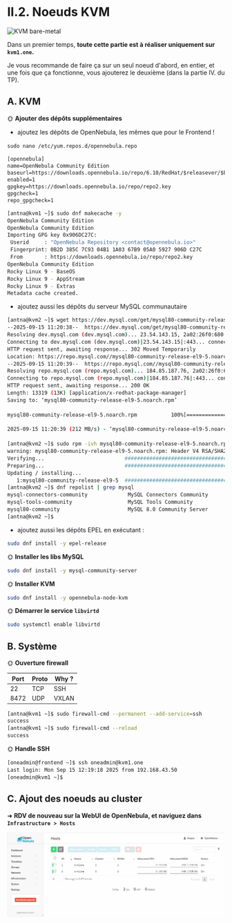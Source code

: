 # II.2. Noeuds KVM

![KVM bare-metal](./img/bare_kvm.png)

Dans un premier temps, **toute cette partie est à réaliser uniquement sur `kvm1.one`.**

Je vous recommande de faire ça sur un seul noeud d'abord, en entier, et une fois que ça fonctionne, vous ajouterez le deuxième (dans la partie IV. du TP).

## A. KVM

🌞 **Ajouter des dépôts supplémentaires**

- ajoutez les dépôts de OpenNebula, les mêmes que pour le Frontend !

`sudo nano /etc/yum.repos.d/opennebula.repo`

```
[opennebula]
name=OpenNebula Community Edition
baseurl=https://downloads.opennebula.io/repo/6.10/RedHat/$releasever/$basearch
enabled=1
gpgkey=https://downloads.opennebula.io/repo/repo2.key
gpgcheck=1
repo_gpgcheck=1
```

```sh
[antna@kvm1 ~]$ sudo dnf makecache -y
OpenNebula Community Edition                                                                                                                                                     1.5 kB/s | 833  B     00:00
OpenNebula Community Edition                                                                                                                                                      20 kB/s | 3.1 kB     00:00
Importing GPG key 0x906DC27C:
 Userid     : "OpenNebula Repository <contact@opennebula.io>"
 Fingerprint: 0B2D 385C 7C93 04B1 1A03 67B9 05A0 5927 906D C27C
 From       : https://downloads.opennebula.io/repo/repo2.key
OpenNebula Community Edition                                                                                                                                                     662 kB/s | 690 kB     00:01
Rocky Linux 9 - BaseOS                                                                                                                                                           4.8 kB/s | 4.1 kB     00:00
Rocky Linux 9 - AppStream                                                                                                                                                        4.2 kB/s | 4.5 kB     00:01
Rocky Linux 9 - Extras                                                                                                                                                           2.8 kB/s | 2.9 kB     00:01
Metadata cache created.
```

- ajoutez aussi les dépôts du serveur MySQL communautaire

```sh
[antna@kvm2 ~]$ wget https://dev.mysql.com/get/mysql80-community-release-el9-5.noarch.rpm
--2025-09-15 11:20:38--  https://dev.mysql.com/get/mysql80-community-release-el9-5.noarch.rpm
Resolving dev.mysql.com (dev.mysql.com)... 23.54.143.15, 2a02:26f0:680:48c::2e31, 2a02:26f0:680:48b::2e31
Connecting to dev.mysql.com (dev.mysql.com)|23.54.143.15|:443... connected.
HTTP request sent, awaiting response... 302 Moved Temporarily
Location: https://repo.mysql.com//mysql80-community-release-el9-5.noarch.rpm [following]
--2025-09-15 11:20:39--  https://repo.mysql.com//mysql80-community-release-el9-5.noarch.rpm
Resolving repo.mysql.com (repo.mysql.com)... 184.85.187.76, 2a02:26f0:680:28d::1d68, 2a02:26f0:680:297::1d68
Connecting to repo.mysql.com (repo.mysql.com)|184.85.187.76|:443... connected.
HTTP request sent, awaiting response... 200 OK
Length: 13319 (13K) [application/x-redhat-package-manager]
Saving to: ‘mysql80-community-release-el9-5.noarch.rpm’

mysql80-community-release-el9-5.noarch.rpm           100%[===================================================================================================================>]  13.01K  --.-KB/s    in 0s

2025-09-15 11:20:39 (212 MB/s) - ‘mysql80-community-release-el9-5.noarch.rpm’ saved [13319/13319]

[antna@kvm2 ~]$ sudo rpm -ivh mysql80-community-release-el9-5.noarch.rpm
warning: mysql80-community-release-el9-5.noarch.rpm: Header V4 RSA/SHA256 Signature, key ID 3a79bd29: NOKEY
Verifying...                          ################################# [100%]
Preparing...                          ################################# [100%]
Updating / installing...
   1:mysql80-community-release-el9-5  ################################# [100%]
[antna@kvm2 ~]$ dnf repolist | grep mysql
mysql-connectors-community             MySQL Connectors Community
mysql-tools-community                  MySQL Tools Community
mysql80-community                      MySQL 8.0 Community Server
[antna@kvm2 ~]$
```

- ajoutez aussi les dépôts EPEL en exécutant :

```bash
sudo dnf install -y epel-release
```

🌞 **Installer les libs MySQL**

```bash
sudo dnf install -y mysql-community-server
```

🌞 **Installer KVM**

```bash
sudo dnf install -y opennebula-node-kvm
```

🌞 **Démarrer le service `libvirtd`**

```bash
sudo systemctl enable libvirtd
```

## B. Système

🌞 **Ouverture firewall**

| Port | Proto | Why ? |
|------|-------|-------|
| 22   | TCP   | SSH   |
| 8472 | UDP   | VXLAN |

```sh
[antna@kvm1 ~]$ sudo firewall-cmd --permanent --add-service=ssh
success
[antna@kvm1 ~]$ sudo firewall-cmd --reload
success
```

🌞 **Handle SSH**

```sh
[oneadmin@frontend ~]$ ssh oneadmin@kvm1.one
Last login: Mon Sep 15 12:19:18 2025 from 192.168.43.50
[oneadmin@kvm1 ~]$
```

## C. Ajout des noeuds au cluster

➜ **RDV de nouveau sur la WebUI de OpenNebula, et naviguez dans `Infrastructure > Hosts`**

![init](/Images/kvm-init.png)

